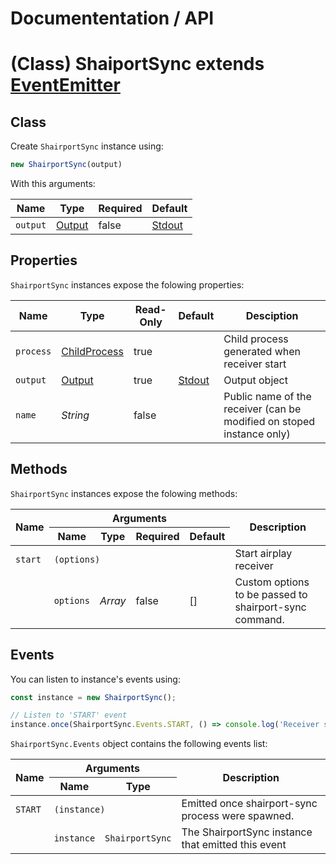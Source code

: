 # Documententation / API

# (Class) ShaiportSync extends [EventEmitter](https://nodejs.org/api/events.html#events_class_eventemitter)

## Class

Create `ShairportSync` instance using:

```javascript
new ShairportSync(output)
```

With this arguments:

Name | Type | Required | Default
---- | ---- | -------- | -------
`output` | [Output](./Output) | false | [Stdout](./Output/Stream/Stdout.md)

## Properties

`ShairportSync` instances expose the folowing properties:

Name | Type | Read-Only | Default | Desciption
---- | ---- | --------- | ------- | ----------
`process` | [ChildProcess](https://nodejs.org/api/child_process.html#child_process_class_childprocess) | true |  | Child process generated when receiver start
`output` | [Output](./Output) | true | [Stdout](./Output/Stream/Stdout.js) | Output object
`name` | *String* | false |  | Public name of the receiver (can be modified on stoped instance only)

## Methods

`ShairportSync` instances expose the folowing methods:

<table>
  <thead>
    <tr>
      <th rowspan="2">Name</th>
      <th colspan="4">Arguments</th>
      <th rowspan="2">Description</th>
    </tr>
    <tr>
      <th>Name</th>
      <th>Type</th>
      <th>Required</th>
      <th>Default</th>
    </tr>
  </thead>
  <tbody>
    <tr>
      <td><code>start</code></td>
      <td colspan="4"><code>(options)</code></td>
      <td>Start airplay receiver</td>
    </tr>
    <tr>
     <td rowspan="2"></td>
      <td><code>options</code></td>
      <td><i>Array</i></td>
      <td>false</td>
      <td>[]</td>
      <td>Custom options to be passed to shairport-sync command.</td>
    </tr>
  </tbody>
</table>

## Events

You can listen to instance's events using:

```javascript
const instance = new ShairportSync();

// Listen to 'START' event
instance.once(ShairportSync.Events.START, () => console.log('Receiver started.'));
```

`ShairportSync.Events` object contains the following events list:

<table>
  <thead>
    <tr>
      <th rowspan="2">Name</th>
      <th colspan="2">Arguments</th>
      <th rowspan="2">Description</th>
    </tr>
    <tr>
      <th>Name</th>
      <th>Type</th>
    </tr>
  </thead>
  <tbody>
    <tr>
      <td><code>START</code></td>
      <td colspan="2"><code>(instance)</code></td>
      <td>Emitted once shairport-sync process were spawned.</td>
    </tr>
    <tr>
      <td></td>
      <td><code>instance</code></td>
      <td><code>ShairportSync</code></td>
      <td>The ShairportSync instance that emitted this event</td>
    </tr>
  </tbody>
</table>